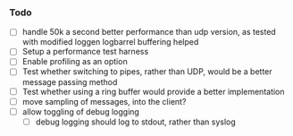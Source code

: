 ### Todo

- [ ] handle 50k a second
    better performance than udp version, as tested with modified loggen
    logbarrel buffering helped
- [ ] Setup a performance test harness
- [ ] Enable profiling as an option
- [ ] Test whether switching to pipes, rather than UDP, would be a better
      message passing method
- [ ] Test whether using a ring buffer would provide a better implementation
- [ ] move sampling of messages, into the client?
- [ ] allow toggling of debug logging
    - [ ] debug logging should log to stdout, rather than syslog
